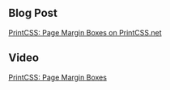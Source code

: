 ## Blog Post

[PrintCSS: Page Margin Boxes on PrintCSS.net](https://printcss.net/articles/page-margin-boxes)

## Video

[PrintCSS: Page Margin Boxes](https://www.youtube.com/watch?v=zdNYDI8P0ks)
